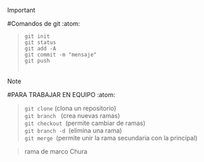 > [!IMPORTANT]
#Comandos de git :atom: <br>
> ` git init `<br>
> `git status `<br>
> `git add -A `<br>
> `git commit -m "mensaje"` <br>
> `git push `<br><br>

> [!NOTE]
#PARA TRABAJAR EN EQUIPO :atom:<br>
> `git clone` (clona un repositorio)<br>
> `git branch ` (crea nuevas ramas)<br>
> `git checkout `(permite cambiar de ramas)<br>
> `git branch -d `(elimina una rama)<br>
> `git merge `(permite unir la rama secundaria con la principal) <br>


>rama de marco Chura



